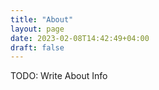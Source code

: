 ```yaml
---
title: "About"
layout: page
date: 2023-02-08T14:42:49+04:00
draft: false
---
```


TODO: Write About Info